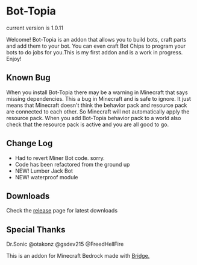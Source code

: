 # Bot-Topia

current version is 1.0.11

Welcome! Bot-Topia is an addon that allows you to build bots, craft parts and add them to your bot. You can even craft Bot Chips to program your bots to do jobs for you.This is my first addon and is a work in progress. Enjoy!

## Known Bug
When you install Bot-Topia there may be a warning in Minecraft that says missing dependencies. This a bug in Minecraft and is safe to ignore. It just means that Minecraft doesn't think the behavior pack and resource pack are connected to each other. So Minecraft will not automatically apply the resource pack. When you add Bot-Topia behavior pack to a world also check that the resource pack is active and you are all good to go.

## Change Log

- Had to revert Miner Bot code. sorry.
- Code has been refactored from the ground up
- NEW! Lumber Jack Bot
- NEW! waterproof module

## Downloads

Check the [release](https://github.com/drewcifer/bot-topia/releases/latest) page for latest downloads

## Special Thanks

Dr.Sonic @otakonz @gsdev215 @FreedHellFire

This is an addon for Minecraft Bedrock made with [Bridge.](https://github.com/bridge-core/bridge.)
